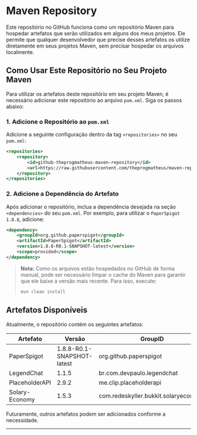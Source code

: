 # Maven Repository

Este repositório no GitHub funciona como um repositório Maven para hospedar artefatos que serão utilizados em alguns dos meus projetos. Ele permite que qualquer desenvolvedor que precise desses artefatos os utilize diretamente em seus projetos Maven, sem precisar hospedar os arquivos localmente.

## Como Usar Este Repositório no Seu Projeto Maven

Para utilizar os artefatos deste repositório em seu projeto Maven, é necessário adicionar este repositório ao arquivo `pom.xml`. Siga os passos abaixo:

### 1. Adicione o Repositório ao `pom.xml`

Adicione a seguinte configuração dentro da tag `<repositories>` no seu `pom.xml`:

```xml
<repositories>
    <repository>
        <id>github-theprogmatheus-maven-repository</id>
        <url>https://raw.githubusercontent.com/theprogmatheus/maven-repository/master/</url>
    </repository>
</repositories>
```

### 2. Adicione a Dependência do Artefato

Após adicionar o repositório, inclua a dependência desejada na seção `<dependencies>` do seu `pom.xml`. Por exemplo, para utilizar o `PaperSpigot 1.8.8`, adicione:

```xml
<dependency>
    <groupId>org.github.paperspigot</groupId>
    <artifactId>PaperSpigot</artifactId>
    <version>1.8.8-R0.1-SNAPSHOT-latest</version>
    <scope>provided</scope>
</dependency>
```

> **Nota:** Como os arquivos estão hospedados no GitHub de forma manual, pode ser necessário limpar o cache do Maven para garantir que ele baixe a versão mais recente. Para isso, execute:
>
> ```sh
> mvn clean install
> ```

## Artefatos Disponíveis

Atualmente, o repositório contém os seguintes artefatos:

| Artefato            | Versão                      | GroupID                               |
| ------------------- | --------------------------  | --------------------------------------|
| PaperSpigot         | 1.8.8-R0.1-SNAPSHOT-latest  | org.github.paperspigot                |
| LegendChat          | 1.1.5                       | br.com.devpaulo.legendchat            |
| PlaceholderAPI      | 2.9.2                       | me.clip.placeholderapi                |
| Solary-Economy      | 1.5.3                       | com.redeskyller.bukkit.solaryeconomy  |

Futuramente, outros artefatos podem ser adicionados conforme a necessidade.

---